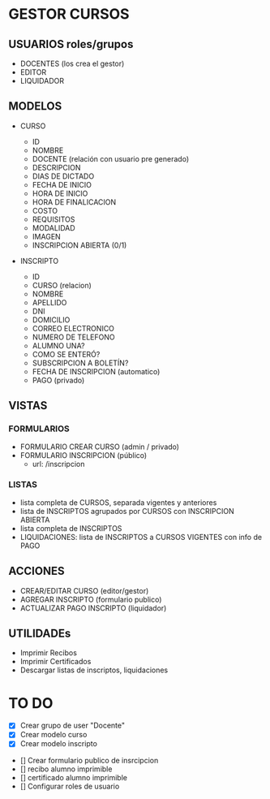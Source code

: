 # GESTOR CURSOS

## USUARIOS roles/grupos 
* DOCENTES (los crea el gestor) 
* EDITOR
* LIQUIDADOR

## MODELOS

* CURSO
  - ID 
  - NOMBRE
  - DOCENTE (relación con usuario pre generado)
  - DESCRIPCION
  - DIAS DE DICTADO
  - FECHA DE INICIO
  - HORA DE INICIO
  - HORA DE FINALICACION
  - COSTO
  - REQUISITOS
  - MODALIDAD 
  - IMAGEN
  - INSCRIPCION ABIERTA (0/1) 

* INSCRIPTO
  - ID 
  - CURSO (relacion)
  - NOMBRE
  - APELLIDO
  - DNI
  - DOMICILIO
  - CORREO ELECTRONICO
  - NUMERO DE TELEFONO
  - ALUMNO UNA?
  - COMO SE ENTERÓ?
  - SUBSCRIPCION A BOLETÍN?
  - FECHA DE INSCRIPCION (automatico)
  - PAGO (privado)


## VISTAS
### FORMULARIOS
* FORMULARIO CREAR CURSO (admin / privado)
* FORMULARIO INSCRIPCION (público)
  - url: /inscripcion

### LISTAS
* lista completa de CURSOS, separada vigentes y anteriores 
* lista de INSCRIPTOS agrupados por CURSOS con INSCRIPCION ABIERTA
* lista completa de INSCRIPTOS 
* LIQUIDACIONES: lista de INSCRIPTOS a CURSOS VIGENTES con info de PAGO 

## ACCIONES
* CREAR/EDITAR CURSO (editor/gestor)
* AGREGAR INSCRIPTO (formulario publico)
* ACTUALIZAR PAGO INSCRIPTO (liquidador)

## UTILIDADEs
* Imprimir Recibos
* Imprimir Certificados
* Descargar listas de inscriptos, liquidaciones

# TO DO
- [x] Crear grupo de user "Docente"
- [x] Crear modelo curso
- [x] Crear modelo inscripto
- [] Crear formulario publico de insrcipcion
- [] recibo alumno imprimible 
- [] certificado alumno imprimible 
- [] Configurar roles de usuario
